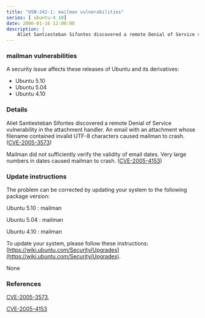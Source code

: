 ```yaml
---
title: "USN-242-1: mailman vulnerabilities"
series: [ ubuntu-4.10]
date: 2006-01-16 12:00:00
description: |
    Aliet Santiesteban Sifontes discovered a remote Denial of Service vulnerability in the attachment handler. An email with an attachment whose filename contained invalid UTF-8 characters caused mailman to crash. ([CVE-2005-3573](http://people.ubuntu.com/~ubuntu-security/cve/CVE-2005-3573))
--- 
```

 
### mailman vulnerabilities

A security issue affects these releases of Ubuntu and its derivatives:

* Ubuntu 5.10
* Ubuntu 5.04
* Ubuntu 4.10

### Details

Aliet Santiesteban Sifontes discovered a remote Denial of Service vulnerability in the attachment handler. An email with an attachment whose filename contained invalid UTF-8 characters caused mailman to crash. ([CVE-2005-3573](http://people.ubuntu.com/~ubuntu-security/cve/CVE-2005-3573))

Mailman did not sufficiently verify the validity of email dates. Very large numbers in dates caused mailman to crash. ([CVE-2005-4153](http://people.ubuntu.com/~ubuntu-security/cve/CVE-2005-4153))

### Update instructions

The problem can be corrected by updating your system to the following package version:

Ubuntu 5.10
 : mailman 

Ubuntu 5.04
 : mailman 

Ubuntu 4.10
 : mailman 

To update your system, please follow these instructions: [https://wiki.ubuntu.com/Security/Upgrades](https://wiki.ubuntu.com/Security/Upgrades).

None

### References

 [CVE-2005-3573](http://people.ubuntu.com/~ubuntu-security/cve/CVE-2005-3573), 

 [CVE-2005-4153](http://people.ubuntu.com/~ubuntu-security/cve/CVE-2005-4153)
 
